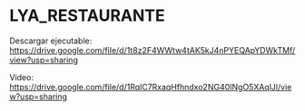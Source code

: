 # LYA_RESTAURANTE
Descargar ejecutable: https://drive.google.com/file/d/1t8z2F4WWtw4tAK5kJ4nPYEQApYDWkTMf/view?usp=sharing

Video: https://drive.google.com/file/d/1RqlC7RxaqHfhndxo2NG40INgO5XAqlJl/view?usp=sharing
